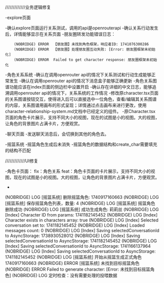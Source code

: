 /////////////业务逻辑修复

-explore页面

 -确认explore页面运行关系测试，调用的api是openrouterapi
 -确认关系行动发生后，详情能够显示在关系页面
 -朋友圈转发功能错误日志：
 
```
    (NOBRIDGE) ERROR  【朋友圈】未找到角色框架，响应者ID: 1741076300286
    (NOBRIDGE) ERROR  【朋友圈】处理朋友圈互动失败: [Error: 朋友圈框架未初始化]
    (NOBRIDGE) ERROR  Failed to get character response: 朋友圈框架未初始化
```


-角色关系系统
 -确认在调用openrouter api的情况下关系测试和行动生成能够正常发生
 -确认在调用openrouter api的情况下消息盒子能够正确更新
 -角色关系图谱功能应该在index页面的侧边栏中设置开启
 -确认存在详细的中文日志，能够追溯调用openrouter api的情况下，关系系统的工作情况
 -修改原character.tsx页面的关系图谱按钮交互，使得进入后可以直接选中一位角色，查看/编辑其关系图谱的内容，关系图谱用画布的形式呈现；详情通过点击画布来进行更改，使用character-relationship-system.md文档中已经定义的组件。
 -原Character.tsx页面的角色卡片展示，支持不同大小的视图，现在的试图是小的视图。大的视图，让角色的背景图片占满卡片，方便观赏。











-聊天页面
 -发送聊天消息后，会切换到其他的角色去。

-摇篮系统
  -摇篮角色生成后未消失
  -摇篮角色的数据结构和create_char需要填充的结构不匹配


/////////////UI修复


-角色卡页面：
 fix：角色关系
 feat：角色卡页面的卡片展示，支持不同大小的视图，现在的试图是小的视图。大的视图，让角色的背景图片占满卡片，方便观赏。
 
 

-
 (NOBRIDGE) LOG  [摇篮系统] 删除摇篮角色: 1740917160663
 (NOBRIDGE) LOG  [摇篮系统] 保存摇篮角色列表，数量: 4
 (NOBRIDGE) LOG  [摇篮系统] 摇篮角色删除成功
 (NOBRIDGE) LOG  [摇篮系统] 成功生成角色: 莉莉丝
 (NOBRIDGE) LOG  [Index] Character ID from params: 1741182145452
 (NOBRIDGE) LOG  [Index] Character exists in characters array: true
 (NOBRIDGE) LOG  [Index] Selected conversation set to: 1741182145452
 (NOBRIDGE) LOG  [Index] Loaded messages count: 0
 (NOBRIDGE) LOG  [Index] Saving selectedConversationId to AsyncStorage: 1738930528012
 (NOBRIDGE) LOG  [Index] Saving selectedConversationId to AsyncStorage: 1741182145452
 (NOBRIDGE) LOG  [Index] Saving selectedConversationId to AsyncStorage: 1741166137964
 (NOBRIDGE) LOG  [Index] Saving selectedConversationId to AsyncStorage: 1741182145452
 (NOBRIDGE) LOG  [摇篮系统] 开始从摇篮生成正式角色 1740917160663
 (NOBRIDGE) ERROR  [摇篮系统] 未找到目标摇篮角色
 (NOBRIDGE) ERROR  Failed to generate character: [Error: 未找到目标摇篮角色]
 (NOBRIDGE) LOG  定时检查：没有需要处理的投喂数据